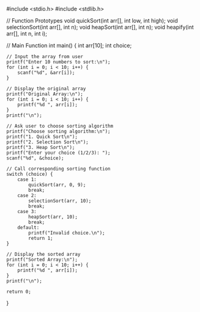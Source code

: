 #include <stdio.h>
#include <stdlib.h>

// Function Prototypes
void quickSort(int arr[], int low, int high);
void selectionSort(int arr[], int n);
void heapSort(int arr[], int n);
void heapify(int arr[], int n, int i);

// Main Function
int main() {
    int arr[10];
    int choice;

    // Input the array from user
    printf("Enter 10 numbers to sort:\n");
    for (int i = 0; i < 10; i++) {
        scanf("%d", &arr[i]);
    }

    // Display the original array
    printf("Original Array:\n");
    for (int i = 0; i < 10; i++) {
        printf("%d ", arr[i]);
    }
    printf("\n");

    // Ask user to choose sorting algorithm
    printf("Choose sorting algorithm:\n");
    printf("1. Quick Sort\n");
    printf("2. Selection Sort\n");
    printf("3. Heap Sort\n");
    printf("Enter your choice (1/2/3): ");
    scanf("%d", &choice);

    // Call corresponding sorting function
    switch (choice) {
        case 1:
            quickSort(arr, 0, 9);
            break;
        case 2:
            selectionSort(arr, 10);
            break;
        case 3:
            heapSort(arr, 10);
            break;
        default:
            printf("Invalid choice.\n");
            return 1;
    }

    // Display the sorted array
    printf("Sorted Array:\n");
    for (int i = 0; i < 10; i++) {
        printf("%d ", arr[i]);
    }
    printf("\n");

    return 0;
}

